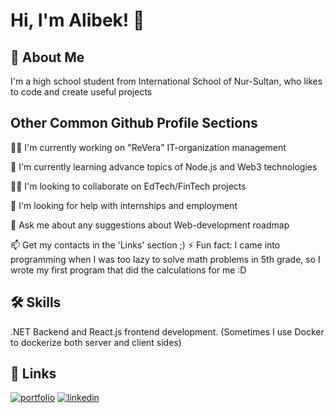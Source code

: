 
# Hi, I'm Alibek! 👋


## 🚀 About Me
I'm a high school student from International School of Nur-Sultan, who likes to code and create useful projects


## Other Common Github Profile Sections
👩‍💻 I'm currently working on "ReVera" IT-organization management

🧠 I'm currently learning advance topics of Node.js and Web3 technologies

👯‍♀️ I'm looking to collaborate on EdTech/FinTech projects 

🤔 I'm looking for help with internships and employment

💬 Ask me about any suggestions about Web-development roadmap

📫 Get my contacts in the 'Links' section ;)
⚡️ Fun fact: I came into programming when I was too lazy to solve math problems in 5th grade, so I wrote my first program that did the calculations for me :D


## 🛠 Skills
.NET Backend and React.js frontend development. (Sometimes I use Docker to dockerize both server and client sides)
## 🔗 Links
[![portfolio](https://img.shields.io/badge/my_portfolio-000?style=for-the-badge&logo=ko-fi&logoColor=white)](https://github.com/effuone)
[![linkedin](https://img.shields.io/badge/linkedin-0A66C2?style=for-the-badge&logo=linkedin&logoColor=white)](https://www.linkedin.com/in/alibek-seitov-2b7055243/)

